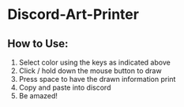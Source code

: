 # Discord-Art-Printer

## How to Use:

1. Select color using the keys as indicated above
2. Click / hold down the mouse button to draw
3. Press space to have the drawn information print
4. Copy and paste into discord
5. Be amazed!
